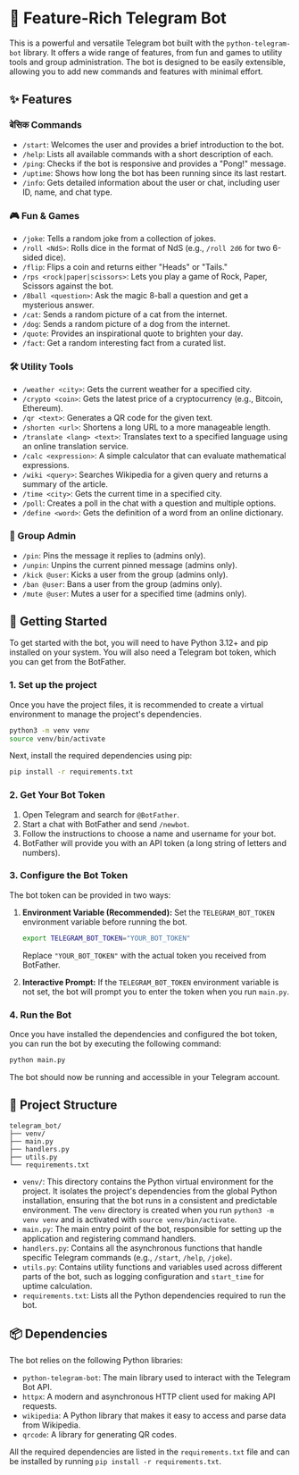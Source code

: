 # 🤖 Feature-Rich Telegram Bot

This is a powerful and versatile Telegram bot built with the `python-telegram-bot` library. It offers a wide range of features, from fun and games to utility tools and group administration. The bot is designed to be easily extensible, allowing you to add new commands and features with minimal effort.

## ✨ Features

###  बेसिक Commands

- `/start`: Welcomes the user and provides a brief introduction to the bot.
- `/help`: Lists all available commands with a short description of each.
- `/ping`: Checks if the bot is responsive and provides a "Pong!" message.
- `/uptime`: Shows how long the bot has been running since its last restart.
- `/info`: Gets detailed information about the user or chat, including user ID, name, and chat type.

### 🎮 Fun & Games

- `/joke`: Tells a random joke from a collection of jokes.
- `/roll <NdS>`: Rolls dice in the format of NdS (e.g., `/roll 2d6` for two 6-sided dice).
- `/flip`: Flips a coin and returns either "Heads" or "Tails."
- `/rps <rock|paper|scissors>`: Lets you play a game of Rock, Paper, Scissors against the bot.
- `/8ball <question>`: Ask the magic 8-ball a question and get a mysterious answer.
- `/cat`: Sends a random picture of a cat from the internet.
- `/dog`: Sends a random picture of a dog from the internet.
- `/quote`: Provides an inspirational quote to brighten your day.
- `/fact`: Get a random interesting fact from a curated list.

### 🛠️ Utility Tools

- `/weather <city>`: Gets the current weather for a specified city.
- `/crypto <coin>`: Gets the latest price of a cryptocurrency (e.g., Bitcoin, Ethereum).
- `/qr <text>`: Generates a QR code for the given text.
- `/shorten <url>`: Shortens a long URL to a more manageable length.
- `/translate <lang> <text>`: Translates text to a specified language using an online translation service.
- `/calc <expression>`: A simple calculator that can evaluate mathematical expressions.
- `/wiki <query>`: Searches Wikipedia for a given query and returns a summary of the article.
- `/time <city>`: Gets the current time in a specified city.
- `/poll`: Creates a poll in the chat with a question and multiple options.
- `/define <word>`: Gets the definition of a word from an online dictionary.

### 👑 Group Admin

- `/pin`: Pins the message it replies to (admins only).
- `/unpin`: Unpins the current pinned message (admins only).
- `/kick @user`: Kicks a user from the group (admins only).
- `/ban @user`: Bans a user from the group (admins only).
- `/mute @user`: Mutes a user for a specified time (admins only).

## 🚀 Getting Started

To get started with the bot, you will need to have Python 3.12+ and pip installed on your system. You will also need a Telegram bot token, which you can get from the BotFather.

### 1. Set up the project

Once you have the project files, it is recommended to create a virtual environment to manage the project's dependencies.

```bash
python3 -m venv venv
source venv/bin/activate
```

Next, install the required dependencies using pip:

```bash
pip install -r requirements.txt
```

### 2. Get Your Bot Token

1.  Open Telegram and search for `@BotFather`.
2.  Start a chat with BotFather and send `/newbot`.
3.  Follow the instructions to choose a name and username for your bot.
4.  BotFather will provide you with an API token (a long string of letters and numbers).

### 3. Configure the Bot Token

The bot token can be provided in two ways:

1.  **Environment Variable (Recommended):** Set the `TELEGRAM_BOT_TOKEN` environment variable before running the bot.
    ```bash
    export TELEGRAM_BOT_TOKEN="YOUR_BOT_TOKEN"
    ```
   
    Replace `"YOUR_BOT_TOKEN"` with the actual token you received from BotFather.

2.  **Interactive Prompt:** If the `TELEGRAM_BOT_TOKEN` environment variable is not set, the bot will prompt you to enter the token when you run `main.py`.

### 4. Run the Bot

Once you have installed the dependencies and configured the bot token, you can run the bot by executing the following command:

```bash
python main.py
```

The bot should now be running and accessible in your Telegram account.

## 📁 Project Structure

```
telegram_bot/
├── venv/
├── main.py
├── handlers.py
├── utils.py
└── requirements.txt
```

-   `venv/`: This directory contains the Python virtual environment for the project. It isolates the project's dependencies from the global Python installation, ensuring that the bot runs in a consistent and predictable environment. The `venv` directory is created when you run `python3 -m venv venv` and is activated with `source venv/bin/activate`.
-   `main.py`: The main entry point of the bot, responsible for setting up the application and registering command handlers.
-   `handlers.py`: Contains all the asynchronous functions that handle specific Telegram commands (e.g., `/start`, `/help`, `/joke`).
-   `utils.py`: Contains utility functions and variables used across different parts of the bot, such as logging configuration and `start_time` for uptime calculation.
-   `requirements.txt`: Lists all the Python dependencies required to run the bot.

## 📦 Dependencies

The bot relies on the following Python libraries:

- `python-telegram-bot`: The main library used to interact with the Telegram Bot API.
- `httpx`: A modern and asynchronous HTTP client used for making API requests.
- `wikipedia`: A Python library that makes it easy to access and parse data from Wikipedia.
- `qrcode`: A library for generating QR codes.

All the required dependencies are listed in the `requirements.txt` file and can be installed by running `pip install -r requirements.txt`.
